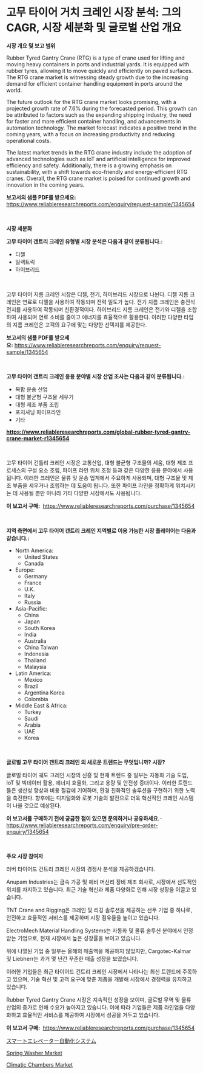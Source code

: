 <p><h1>고무 타이어 거치 크레인 시장 분석: 그의 CAGR, 시장 세분화 및 글로벌 산업 개요</h1></p><p><strong>시장 개요 및 보고 범위</strong></p>
<p><p>Rubber Tyred Gantry Crane (RTG) is a type of crane used for lifting and moving heavy containers in ports and industrial yards. It is equipped with rubber tyres, allowing it to move quickly and efficiently on paved surfaces. The RTG crane market is witnessing steady growth due to the increasing demand for efficient container handling equipment in ports around the world.</p><p>The future outlook for the RTG crane market looks promising, with a projected growth rate of 7.6% during the forecasted period. This growth can be attributed to factors such as the expanding shipping industry, the need for faster and more efficient container handling, and advancements in automation technology. The market forecast indicates a positive trend in the coming years, with a focus on increasing productivity and reducing operational costs.</p><p>The latest market trends in the RTG crane industry include the adoption of advanced technologies such as IoT and artificial intelligence for improved efficiency and safety. Additionally, there is a growing emphasis on sustainability, with a shift towards eco-friendly and energy-efficient RTG cranes. Overall, the RTG crane market is poised for continued growth and innovation in the coming years.</p></p>
<p><strong>보고서의 샘플 PDF를 받으세요:</strong> <a href="https://www.reliableresearchreports.com/enquiry/request-sample/1345654">https://www.reliableresearchreports.com/enquiry/request-sample/1345654</a></p>
<p>&nbsp;</p>
<p><strong>시장 세분화</strong></p>
<p><strong>고무 타이어 갠트리 크레인 유형별 시장 분석은 다음과 같이 분류됩니다.:</strong></p>
<p><ul><li>디젤</li><li>일렉트릭</li><li>하이브리드</li></ul></p>
<p>&nbsp;</p>
<p><p>고무 타이어 지름 크레인 시장은 디젤, 전기, 하이브리드 시장으로 나뉜다. 디젤 지름 크레인은 연료로 디젤을 사용하여 작동되며 전력 밀도가 높다. 전기 지름 크레인은 충전식 전지를 사용하여 작동되며 친환경적이다. 하이브리드 지름 크레인은 전기와 디젤을 조합하여 사용되며 연료 소비를 줄이고 에너지를 효율적으로 활용한다. 이러한 다양한 타입의 지름 크레인은 고객의 요구에 맞는 다양한 선택지를 제공한다.</p></p>
<p><strong>보고서의 샘플 PDF를 받으세요:</strong>&nbsp;<a href="https://www.reliableresearchreports.com/enquiry/request-sample/1345654">https://www.reliableresearchreports.com/enquiry/request-sample/1345654</a></p>
<p>&nbsp;</p>
<p><strong> 고무 타이어 갠트리 크레인 응용 분야별 시장 산업 조사는 다음과 같이 분류됩니다.:</strong></p>
<p><ul><li>복합 운송 산업</li><li>대형 불균형 구조물 세우기</li><li>대형 제조 부품 조립</li><li>포지셔닝 파이프라인</li><li>기타</li></ul></p>
<p><strong><a href="https://www.reliableresearchreports.com/global-rubber-tyred-gantry-crane-market-r1345654">https://www.reliableresearchreports.com/global-rubber-tyred-gantry-crane-market-r1345654</a></strong></p>
<p>&nbsp;</p>
<p><p>고무 타이어 건틀리 크레인 시장은 교통산업, 대형 불균형 구조물의 세움, 대형 제조 프로세스의 구성 요소 조립, 파이프 라인 위치 조정 등과 같은 다양한 응용 분야에서 사용됩니다. 이러한 크레인은 물류 및 운송 업계에서 주요하게 사용되며, 대형 구조물 및 제조 부품을 세우거나 조립하는 데 도움이 됩니다. 또한 파이프 라인을 정확하게 위치시키는 데 사용될 뿐만 아니라 기타 다양한 시장에서도 사용됩니다.</p></p>
<p><strong>이 보고서 구매:</strong>&nbsp; <a href="https://www.reliableresearchreports.com/purchase/1345654">https://www.reliableresearchreports.com/purchase/1345654</a></p>
<p>&nbsp;</p>
<p><strong>지역 측면에서 고무 타이어 갠트리 크레인 지역별로 이용 가능한 시장 플레이어는 다음과 같습니다.:</strong></p>
<p><ul>
    <li>
        North America:
        <ul>
            <li>United States</li>
            <li>Canada</li>
        </ul>
    </li>
    <li>
        Europe:
        <ul>
            <li>Germany</li>
            <li>France</li>
            <li>U.K.</li>
            <li>Italy</li>
            <li>Russia</li>
        </ul>
    </li>
    <li>
        Asia-Pacific:
        <ul>
            <li>China</li>
            <li>Japan</li>
            <li>South Korea</li>
            <li>India</li>
            <li>Australia</li>
            <li>China Taiwan</li>
            <li>Indonesia</li>
            <li>Thailand</li>
            <li>Malaysia</li>
        </ul>
    </li>
    <li>
        Latin America:
        <ul>
            <li>Mexico</li>
            <li>Brazil</li>
            <li>Argentina Korea</li>
            <li>Colombia</li>
        </ul>
    </li>
    <li>
        Middle East & Africa:
        <ul>
            <li>Turkey</li>
            <li>Saudi</li>
            <li>Arabia</li>
            <li>UAE</li>
            <li>Korea</li>
        </ul>
    </li>
    </ul></p>
<p>&nbsp;</p>
<p><strong>글로벌 고무 타이어 갠트리 크레인 의 새로운 트렌드는 무엇입니까? 시장?</strong></p>
<p><p>글로벌 타이어 궤도 크레인 시장의 신흥 및 현재 트렌드 중 일부는 자동화 기술 도입, IoT 및 빅데이터 활용, 에너지 효율화, 그리고 용량 및 안전성 증대이다. 이러한 트렌드들은 생산성 향상과 비용 절감에 기여하며, 환경 친화적인 솔루션을 구현하기 위한 노력을 촉진한다. 향후에는 디지털화와 로봇 기술의 발전으로 더욱 혁신적인 크레인 시스템이 나올 것으로 예상된다.</p></p>
<p><strong>이 보고서를 구매하기 전에 궁금한 점이 있으면 문의하거나 공유하세요.</strong>- <a href="https://www.reliableresearchreports.com/enquiry/pre-order-enquiry/1345654">https://www.reliableresearchreports.com/enquiry/pre-order-enquiry/1345654</a></p>
<p>&nbsp;</p>
<p><strong>주요 시장 참여자</strong></p>
<p><p>러버 타이어드 건트리 크레인 시장의 경쟁사 분석을 제공하겠습니다.</p><p>Anupam Industries는 금속 가공 및 헤비 머신리 장비 제조 회사로, 시장에서 선도적인 위치를 차지하고 있습니다. 최근 기술 혁신과 제품 다양화로 인해 시장 성장을 이끌고 있습니다. </p><p>TNT Crane and Rigging은 크레인 및 리깅 솔루션을 제공하는 선두 기업 중 하나로, 안전하고 효율적인 서비스를 제공하며 시장 점유율을 높이고 있습니다.</p><p>ElectroMech Material Handling Systems는 자동화 및 물류 솔루션 분야에서 인정받는 기업으로, 현재 시장에서 높은 성장률을 보이고 있습니다. </p><p>위에 나열된 기업 중 일부는 올해의 매출액을 제공하지 않았지만, Cargotec-Kalmar 및 Liebherr는 과거 몇 년간 꾸준한 매출 성장을 보였습니다. </p><p>이러한 기업들은 최근 타이어드 건트리 크레인 시장에서 나타나는 최신 트렌드에 주목하고 있으며, 기술 혁신 및 고객 요구에 맞춘 제품을 개발해 시장에서 경쟁력을 유지하고 있습니다.</p><p>Rubber Tyred Gantry Crane 시장은 지속적인 성장을 보이며, 글로벌 무역 및 물류 산업의 증가로 인해 수요가 높아지고 있습니다. 이에 따라 기업들은 제품 라인업을 다양화하고 효율적인 서비스를 제공하여 시장에서 성공을 거두고 있습니다.</p></p>
<p><strong>이 보고서 구매:</strong>&nbsp;&nbsp;<a href="https://www.reliableresearchreports.com/purchase/1345654">https://www.reliableresearchreports.com/purchase/1345654</a></p>
<p><p><a href="https://github.com/schmahlson/Market-Research-Report-List-1/blob/main/924904722324.md">スマートエレベーター自動化システム</a></p><p><a href="https://github.com/pgtimber/Market-Research-Report-List-2/blob/main/spring-washer-market.md">Spring Washer Market</a></p><p><a href="https://github.com/lataunyatinikmelvin59ilbd0dv/Market-Research-Report-List-2/blob/main/climatic-chambers-market.md">Climatic Chambers Market</a></p></p>